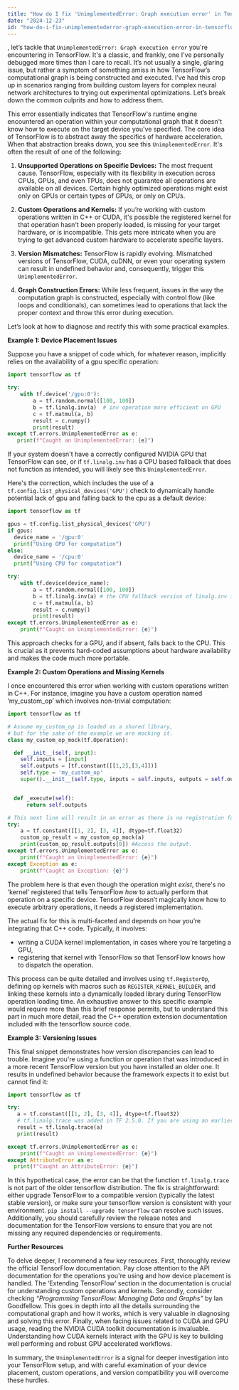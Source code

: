 ```yaml
---
title: "How do I fix 'UnimplementedError: Graph execution error' in TensorFlow?"
date: "2024-12-23"
id: "how-do-i-fix-unimplementederror-graph-execution-error-in-tensorflow"
---
```


, let’s tackle that `UnimplementedError: Graph execution error` you're encountering in TensorFlow. It's a classic, and frankly, one I've personally debugged more times than I care to recall. It’s not usually a single, glaring issue, but rather a symptom of something amiss in how TensorFlow’s computational graph is being constructed and executed. I’ve had this crop up in scenarios ranging from building custom layers for complex neural network architectures to trying out experimental optimizations. Let’s break down the common culprits and how to address them.

This error essentially indicates that TensorFlow's runtime engine encountered an operation within your computational graph that it doesn't know how to execute on the target device you've specified. The core idea of TensorFlow is to abstract away the specifics of hardware acceleration. When that abstraction breaks down, you see this `UnimplementedError`. It's often the result of one of the following:

1.  **Unsupported Operations on Specific Devices:** The most frequent cause. TensorFlow, especially with its flexibility in execution across CPUs, GPUs, and even TPUs, does not guarantee all operations are available on all devices. Certain highly optimized operations might exist only on GPUs or certain types of GPUs, or only on CPUs.

2. **Custom Operations and Kernels:** If you’re working with custom operations written in C++ or CUDA, it's possible the registered kernel for that operation hasn't been properly loaded, is missing for your target hardware, or is incompatible. This gets more intricate when you are trying to get advanced custom hardware to accelerate specific layers.

3. **Version Mismatches:** TensorFlow is rapidly evolving. Mismatched versions of TensorFlow, CUDA, cuDNN, or even your operating system can result in undefined behavior and, consequently, trigger this `UnimplementedError`.

4.  **Graph Construction Errors:** While less frequent, issues in the way the computation graph is constructed, especially with control flow (like loops and conditionals), can sometimes lead to operations that lack the proper context and throw this error during execution.

Let’s look at how to diagnose and rectify this with some practical examples.

**Example 1: Device Placement Issues**

Suppose you have a snippet of code which, for whatever reason, implicitly relies on the availability of a gpu specific operation:

```python
import tensorflow as tf

try:
    with tf.device('/gpu:0'):
        a = tf.random.normal([100, 100])
        b = tf.linalg.inv(a)  # inv operation more efficient on GPU
        c = tf.matmul(a, b)
        result = c.numpy()
        print(result)
except tf.errors.UnimplementedError as e:
   print(f"Caught an UnimplementedError: {e}")

```

If your system doesn't have a correctly configured NVIDIA GPU that TensorFlow can see, or if `tf.linalg.inv` has a CPU based fallback that does not function as intended, you will likely see this `UnimplementedError`.

Here's the correction, which includes the use of a `tf.config.list_physical_devices('GPU')` check to dynamically handle potential lack of gpu and falling back to the cpu as a default device:

```python
import tensorflow as tf

gpus = tf.config.list_physical_devices('GPU')
if gpus:
  device_name = '/gpu:0'
  print("Using GPU for computation")
else:
  device_name = '/cpu:0'
  print("Using CPU for computation")

try:
    with tf.device(device_name):
        a = tf.random.normal([100, 100])
        b = tf.linalg.inv(a) # the CPU fallback version of linalg.inv is now explicitly used.
        c = tf.matmul(a, b)
        result = c.numpy()
        print(result)
except tf.errors.UnimplementedError as e:
    print(f"Caught an UnimplementedError: {e}")
```

This approach checks for a GPU, and if absent, falls back to the CPU. This is crucial as it prevents hard-coded assumptions about hardware availability and makes the code much more portable.

**Example 2: Custom Operations and Missing Kernels**

I once encountered this error when working with custom operations written in C++. For instance, imagine you have a custom operation named ‘my_custom_op’ which involves non-trivial computation:

```python
import tensorflow as tf

# Assume my_custom_op is loaded as a shared library,
# but for the sake of the example we are mocking it.
class my_custom_op_mock(tf.Operation):

  def __init__(self, input):
    self.inputs = [input]
    self.outputs = [tf.constant([[1,2],[3,4]])]
    self.type = 'my_custom_op'
    super().__init__(self.type, inputs = self.inputs, outputs = self.outputs)


  def _execute(self):
      return self.outputs

# This next line will result in an error as there is no registration for my_custom_op.
try:
    a = tf.constant([[1, 2], [3, 4]], dtype=tf.float32)
    custom_op_result = my_custom_op_mock(a)
    print(custom_op_result.outputs[0]) #Access the output.
except tf.errors.UnimplementedError as e:
    print(f"Caught an UnimplementedError: {e}")
except Exception as e:
    print(f"Caught an Exception: {e}")
```

The problem here is that even though the operation might *exist*, there's no 'kernel' registered that tells TensorFlow *how* to actually perform that operation on a specific device. TensorFlow doesn’t magically know how to execute arbitrary operations, it needs a registered implementation.

The actual fix for this is multi-faceted and depends on how you’re integrating that C++ code. Typically, it involves:
 * writing a CUDA kernel implementation, in cases where you're targeting a GPU,
 * registering that kernel with TensorFlow so that TensorFlow knows how to dispatch the operation.

This process can be quite detailed and involves using `tf.RegisterOp`, defining op kernels with macros such as `REGISTER_KERNEL_BUILDER`, and linking these kernels into a dynamically loaded library during TensorFlow operation loading time. An exhaustive answer to this specific example would require more than this brief response permits, but to understand this part in much more detail, read the C++ operation extension documentation included with the tensorflow source code.

**Example 3: Versioning Issues**

This final snippet demonstrates how version discrepancies can lead to trouble. Imagine you're using a function or operation that was introduced in a more recent TensorFlow version but you have installed an older one. It results in undefined behavior because the framework expects it to exist but cannot find it:

```python
import tensorflow as tf

try:
   a = tf.constant([[1, 2], [3, 4]], dtype=tf.float32)
   # tf.linalg.trace was added in TF 2.5.0. If you are using an earlier version this error will occur.
   result = tf.linalg.trace(a)
   print(result)

except tf.errors.UnimplementedError as e:
    print(f"Caught an UnimplementedError: {e}")
except AttributeError as e:
  print(f"Caught an AttributeError: {e}")
```

In this hypothetical case, the error can be that the function `tf.linalg.trace` is not part of the older tensorflow distribution. The fix is straightforward: either upgrade TensorFlow to a compatible version (typically the latest stable version), or make sure your tensorflow version is consistent with your environment. `pip install --upgrade tensorflow` can resolve such issues. Additionally, you should carefully review the release notes and documentation for the TensorFlow versions to ensure that you are not missing any required dependencies or requirements.

**Further Resources**

To delve deeper, I recommend a few key resources. First, thoroughly review the official TensorFlow documentation. Pay close attention to the API documentation for the operations you're using and how device placement is handled. The ‘Extending TensorFlow’ section in the documentation is crucial for understanding custom operations and kernels. Secondly, consider checking *“Programming TensorFlow: Managing Data and Graphs”* by Ian Goodfellow. This goes in depth into all the details surrounding the computational graph and how it works, which is very valuable in diagnosing and solving this error. Finally, when facing issues related to CUDA and GPU usage, reading the NVIDIA CUDA toolkit documentation is invaluable. Understanding how CUDA kernels interact with the GPU is key to building well performing and robust GPU accelerated workflows.

In summary, the `UnimplementedError` is a signal for deeper investigation into your TensorFlow setup, and with careful examination of your device placement, custom operations, and version compatibility you will overcome these hurdles.

